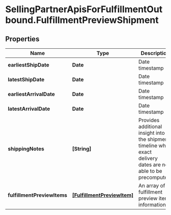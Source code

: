 # SellingPartnerApisForFulfillmentOutbound.FulfillmentPreviewShipment

## Properties

Name | Type | Description | Notes
------------ | ------------- | ------------- | -------------
**earliestShipDate** | **Date** | Date timestamp | [optional] 
**latestShipDate** | **Date** | Date timestamp | [optional] 
**earliestArrivalDate** | **Date** | Date timestamp | [optional] 
**latestArrivalDate** | **Date** | Date timestamp | [optional] 
**shippingNotes** | **[String]** | Provides additional insight into the shipment timeline when exact delivery dates are not able to be precomputed. | [optional] 
**fulfillmentPreviewItems** | [**[FulfillmentPreviewItem]**](FulfillmentPreviewItem.md) | An array of fulfillment preview item information. | 



